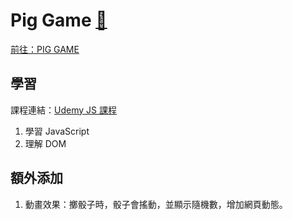 # Pig Game [🔗](https://uuam.github.io/pig_game.github.io/)

[前往：PIG GAME](https://uuam.github.io/pig_game.github.io/)

## 學習
課程連結：[Udemy JS 課程](https://www.udemy.com/course/nextjs-react-the-complete-guide/)
1. 學習 JavaScript
2. 理解 DOM

## 額外添加
1. 動畫效果：擲骰子時，骰子會搖動，並顯示隨機數，增加網頁動態。